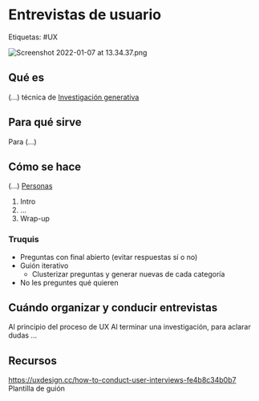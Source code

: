 # Entrevistas de usuario
Etiquetas: #UX 

![Screenshot 2022-01-07 at 13.34.37.png](./screenshot-20220107-at-13.34.37.png)

## Qué es
(...) técnica de [Investigación generativa](../../../diseo-de-experiencia/investigacin/tipos-de-investigacin/investigacin-generativa.md) 

## Para qué sirve
Para (...)

## Cómo se hace
(...) [Personas](../../../diseo-de-experiencia/investigacin/tcnicas-de-investigacin/personas.md)

1. Intro
2. ...
3. Wrap-up

### Truquis
- Preguntas con final abierto (evitar respuestas sí o no)
- Guión iterativo
	- Clusterizar preguntas y generar nuevas de cada categoría
- No les preguntes qué quieren

## Cuándo organizar y conducir entrevistas
Al principio del proceso de UX
Al terminar una investigación, para aclarar dudas
...

## Recursos
https://uxdesign.cc/how-to-conduct-user-interviews-fe4b8c34b0b7
Plantilla de guión